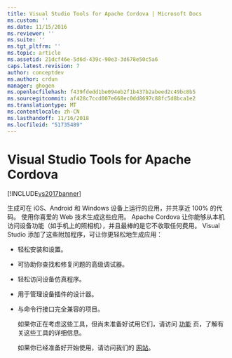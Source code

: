 ```yaml
---
title: Visual Studio Tools for Apache Cordova | Microsoft Docs
ms.custom: ''
ms.date: 11/15/2016
ms.reviewer: ''
ms.suite: ''
ms.tgt_pltfrm: ''
ms.topic: article
ms.assetid: 21dcf46e-5d6d-439c-90e3-3d678e50c5a6
caps.latest.revision: 7
author: conceptdev
ms.author: crdun
manager: ghogen
ms.openlocfilehash: f439fdedd1be094eb2f1b437b2abeed2c49bc8b5
ms.sourcegitcommit: af428c7ccd007e668ec0dd8697c88fc5d8bca1e2
ms.translationtype: MT
ms.contentlocale: zh-CN
ms.lasthandoff: 11/16/2018
ms.locfileid: "51735489"
---
```

# <a name="visual-studio-tools-for-apache-cordova"></a>Visual Studio Tools for Apache Cordova
[!INCLUDE[vs2017banner](../includes/vs2017banner.md)]

生成可在 iOS、Android 和 Windows 设备上运行的应用，并共享近 100% 的代码。 使用你喜爱的 Web 技术生成这些应用。 Apache Cordova 让你能够从本机访问设备功能（如手机上的照相机），并且最棒的是它不收取任何费用。 Visual Studio 添加了这些附加程序，可让你更轻松地生成应用：  
  
- 轻松安装和设置。  
  
- 可协助你查找和修复问题的高级调试器。  
  
- 轻松访问设备仿真程序。  
  
- 用于管理设备插件的设计器。  
  
- 与命令行接口完全兼容的项目。  
  
  如果你正在考虑这些工具，但尚未准备好试用它们，请访问 [功能](https://www.visualstudio.com/explore/cordova-vs) 页，了解有关这些工具的详细信息。  
  
  如果你已经准备好开始使用，请访问我们的 [网站](http://taco.visualstudio.com/en-us/docs/get-started-vs-tools-apache-cordova/)。



